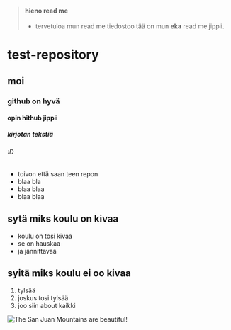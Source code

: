 > #### hieno read me
>
> - tervetuloa mun read me tiedostoo
>  tää on mun **eka** read me jippii.

# test-repository
## moi
### github on hyvä
#### opin hithub jippii
##### kirjotan tekstiä
###### :D


- toivon että saan teen repon
- blaa bla
- blaa blaa
- blaa blaa

## sytä miks koulu on kivaa
- koulu on tosi kivaa
- se on hauskaa
- ja jännittävää

## syitä miks koulu ei oo kivaa
1. tylsää
2. joskus tosi tylsää
3. joo siin about kaikki

![The San Juan Mountains are beautiful!](https://i.ibb.co/QnKBdFQ/bateman.png "bateman")
